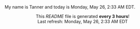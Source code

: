 My name is Tanner and today is Monday, May 26, 2:33 AM EDT.

<p align="center">This <i>README</i> file is generated <b>every 3 hours</b>!</br>Last refresh: Monday, May 26, 2:33 AM EDT<br /></p>

